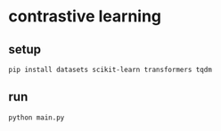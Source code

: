 # contrastive learning

## setup

```shell
pip install datasets scikit-learn transformers tqdm
```

## run

```shell
python main.py
```
